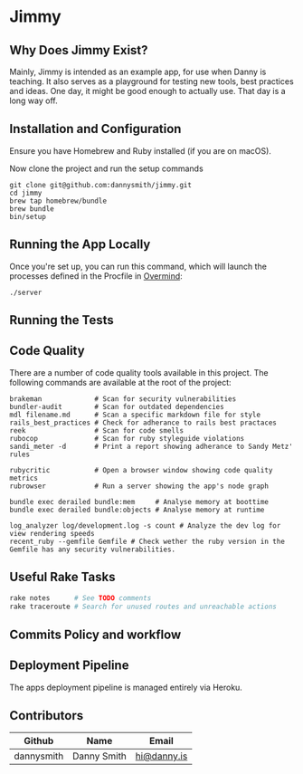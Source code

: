 # Jimmy

## Why Does Jimmy Exist?

Mainly, Jimmy is intended as an example app, for use when Danny is teaching. It also serves as a playground for testing new tools, best practices and ideas. One day, it might be good enough to actually use. That day is a long way off.

## Installation and Configuration

Ensure you have Homebrew and Ruby installed (if you are on macOS).

Now clone the project and run the setup commands

```shell
git clone git@github.com:dannysmith/jimmy.git
cd jimmy
brew tap homebrew/bundle
brew bundle
bin/setup
```

## Running the App Locally

Once you're set up, you can run this command, which will launch the processes defined in the Procfile in [Overmind](https://github.com/DarthSim/overmind):

```shell
./server
```

## Running the Tests

## Code Quality

There are a number of code quality tools available in this project. The following commands are available at the root of the project:

```shell
brakeman             # Scan for security vulnerabilities
bundler-audit        # Scan for outdated dependencies
mdl filename.md      # Scan a specific markdown file for style
rails_best_practices # Check for adherance to rails best practaces
reek                 # Scan for code smells
rubocop              # Scan for ruby styleguide violations
sandi_meter -d       # Print a report showing adherance to Sandy Metz' rules

rubycritic           # Open a browser window showing code quality metrics
rubrowser            # Run a server showing the app's node graph

bundle exec derailed bundle:mem     # Analyse memory at boottime
bundle exec derailed bundle:objects # Analyse memory at runtime

log_analyzer log/development.log -s count # Analyze the dev log for view rendering speeds
recent_ruby --gemfile Gemfile # Check wether the ruby version in the Gemfile has any security vulnerabilities.
```

## Useful Rake Tasks

```ruby
rake notes      # See TODO comments
rake traceroute # Search for unused routes and unreachable actions
```

## Commits Policy and workflow

## Deployment Pipeline

The apps deployment pipeline is managed entirely via Heroku.

## Contributors

| Github        | Name              | Email                    |
| --------------|-------------------|--------------------------|
| dannysmith    | Danny Smith       | hi@danny.is              |

